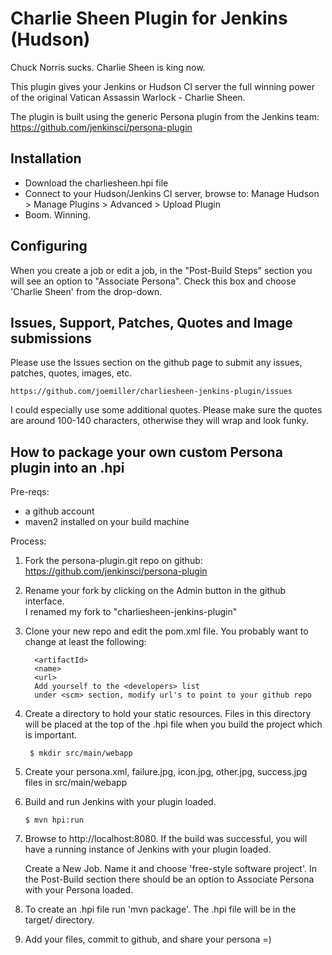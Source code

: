 Charlie Sheen Plugin for Jenkins (Hudson)
=========================================

Chuck Norris sucks.  Charlie Sheen is king now.  

This plugin gives your Jenkins or Hudson CI server the full winning
power of the original Vatican Assassin Warlock - Charlie Sheen.

The plugin is built using the generic Persona plugin from
the Jenkins team:  https://github.com/jenkinsci/persona-plugin

Installation
------------

* Download the charliesheen.hpi file
* Connect to your Hudson/Jenkins CI server, browse to:
  Manage Hudson > Manage Plugins > Advanced > Upload Plugin
* Boom. Winning.

Configuring
-----------

When you create a job or edit a job, in the "Post-Build Steps"
section you will see an option to "Associate Persona".  Check
this box and choose 'Charlie Sheen' from the drop-down.

Issues, Support, Patches, Quotes and Image submissions
----------------------------------------------------

Please use the Issues section on the github page to submit
any issues, patches, quotes, images, etc.

    https://github.com/joemiller/charliesheen-jenkins-plugin/issues

I could especially use some additional quotes.  Please make
sure the quotes are around 100-140 characters, otherwise
they will wrap and look funky.


How to package your own custom Persona plugin into an .hpi
----------------------------------------------------------

Pre-reqs:
    
* a github account
* maven2 installed on your build machine

Process:

1. Fork the persona-plugin.git repo on github:  https://github.com/jenkinsci/persona-plugin
    
2. Rename your fork by clicking on the Admin button in the github interface.  
   I renamed my fork to "charliesheen-jenkins-plugin"

3. Clone your new repo and edit the pom.xml file.  You probably want 
   to change at least the following:

         <artifactId>
         <name>
         <url>
         Add yourself to the <developers> list
         under <scm> section, modify url's to point to your github repo
         
4. Create a directory to hold your static resources.  Files in this 
   directory will be placed at the top of the .hpi file when you
   build the project which is important.

        $ mkdir src/main/webapp
    
5.  Create your persona.xml, failure.jpg, icon.jpg, other.jpg,
    success.jpg files in src/main/webapp

6.  Build and run Jenkins with your plugin loaded.

        $ mvn hpi:run
        
7. Browse to http://localhost:8080.  If the build was successful, you
   will have a running instance of Jenkins with your plugin loaded.
   
   Create a New Job.  Name it and choose 'free-style software project'. 
   In the Post-Build section there should be an option to Associate Persona
   with your Persona loaded.
   
9. To create an .hpi file run 'mvn package'.  The .hpi file will be in the target/ directory.
   
10. Add your files, commit to github, and share your persona =) 